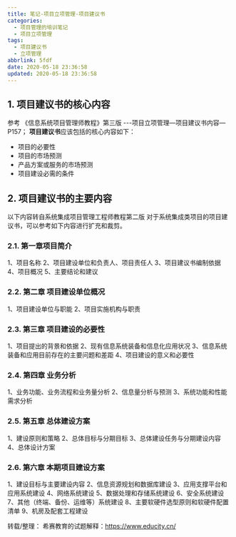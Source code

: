 ```yaml
---
title: 笔记-项目立项管理-项目建议书
categories:
  - 项目管理的培训笔记
  - 项目立项管理
tags:
  - 项目建议书
  - 立项管理
abbrlink: 5fdf
date: 2020-05-18 23:36:58
updated: 2020-05-18 23:36:58
---
```



## 1. 项目建议书的核心内容

参考 《信息系统项目管理师教程》第三版  ---项目立项管理—项目建议书内容—P157；
**项目建议书**应该包括的核心内容如下：

- 项目的必要性
- 项目的市场预测
- 产品方案或服务的市场预测
- 项目建设必需的条件
<!-- more -->

## 2. 项目建议书的主要内容

以下内容转自系统集成项目管理工程师教程第二版
对于系统集成类项目的项目建议书，可以参考如下内容进行扩充和裁剪。

### 2.1. 第一章项目简介

1、项目名称
2、项目建设单位和负责人、项目责任人
3、项目建议书编制依据
4、项目概况
5、主要结论和建议

### 2.2. 第二章  项目建设单位概况

1、项目建设单位与职能
2、项目实施机构与职责

### 2.3. 第三章  项目建设的必要性

1、项目提出的背景和依据
2、现有信息系统装备和信息化应用状况
3、信息系统装备和应用目前存在的主要问题和差距
4、项目建设的意义和必要性

### 2.4. 第四章  业务分析

1、业务功能、业务流程和业务量分析
2、信息量分析与预测
3、系统功能和性能需求分析

### 2.5. 第五章  总体建设方案

1、建设原则和策略
2、总体目标与分期目标
3、总体建设任务与分期建设内容
4、总体设计方案

### 2.6. 第六章 本期项目建设方案

1、建设目标与主要建设内容
2、信息资源规划和数据库建设
3、应用支撑平台和应用系统建设
4、网络系统建设
5、数据处理和存储系统建设
6、安全系统建设
7、其他（终端、备份、运维等）系统建设
8、主要软硬件选型原则和软硬件配置清单
9、机房及配套工程建设

转载/整理：
希赛教育的试题解释：<https://www.educity.cn/>
